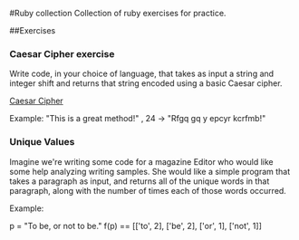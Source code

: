 #Ruby collection
Collection of ruby exercises for practice.

##Exercises

### Caesar Cipher exercise

Write code, in your choice of language, that takes as input a string and integer shift and returns that string encoded using a basic Caesar cipher.

[Caesar Cipher](https://en.wikipedia.org/wiki/Caesar_cipher)

Example: "This is a great method!" , 24 -> "Rfgq gq y epcyr kcrfmb!"

### Unique Values

Imagine we're writing some code for a magazine Editor who would like some help analyzing writing samples. She would like a simple program that takes a paragraph as input, and returns all of the unique words in that paragraph, along with the number of times each of those words occurred.

Example:

p = "To be, or not to be."
      f(p) == [['to', 2], ['be', 2], ['or', 1], ['not', 1]]

